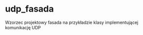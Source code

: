 udp_fasada
==========

Wzorzec projektowy fasada na przykładzie klasy implementującej komunikację UDP
